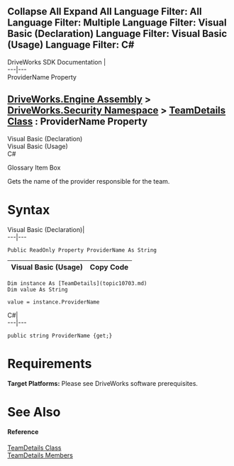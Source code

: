 Collapse All Expand All Language Filter: All  Language Filter: Multiple  Language Filter: Visual Basic (Declaration) Language Filter: Visual Basic (Usage) Language Filter: C#  
---  
DriveWorks SDK Documentation  |   
---|---  
ProviderName Property   
  
[DriveWorks.Engine Assembly](topic2156.md) > [DriveWorks.Security Namespace](topic10574.md) > [TeamDetails Class](topic10703.md) : ProviderName Property  
---  
  
Visual Basic (Declaration)    
Visual Basic (Usage)    
C# 

Glossary Item Box

Gets the name of the provider responsible for the team. 

# Syntax

Visual Basic (Declaration)|   
---|---  
      
    
    Public ReadOnly Property ProviderName As String  
  
Visual Basic (Usage)| Copy Code  
---|---  
      
    
    Dim instance As [TeamDetails](topic10703.md)
    Dim value As String
     
    value = instance.ProviderName  
  
C#|   
---|---  
      
    
    public string ProviderName {get;}  
  
# Requirements

**Target Platforms:** Please see DriveWorks software prerequisites.

# See Also

#### Reference

[TeamDetails Class](topic10703.md)   
[TeamDetails Members](topic10704.md)


